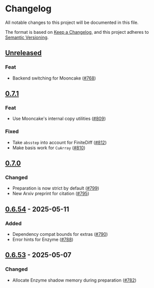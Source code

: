 # Changelog

All notable changes to this project will be documented in this file.

The format is based on [Keep a Changelog](https://keepachangelog.com/en/1.1.0/),
and this project adheres to [Semantic Versioning](https://semver.org/spec/v2.0.0.html).

## [Unreleased]

### Feat

- Backend switching for Mooncake ([#768])

## [0.7.1]

### Feat

- Use Mooncake's internal copy utilities ([#809])

### Fixed

- Take `absstep` into account for FiniteDiff ([#812])
- Make basis work for `CuArray` ([#810])

## [0.7.0]

### Changed

- Preparation is now strict by default ([#799])
- New Arxiv preprint for citation ([#795])

## [0.6.54] - 2025-05-11

### Added

- Dependency compat bounds for extras ([#790])
- Error hints for Enzyme ([#788])

## [0.6.53] - 2025-05-07

### Changed

- Allocate Enzyme shadow memory during preparation ([#782])

[unreleased]: https://github.com/JuliaDiff/DifferentiationInterface.jl/compare/DifferentiationInterface-v0.7.1...main
[0.7.1]: https://github.com/JuliaDiff/DifferentiationInterface.jl/compare/DifferentiationInterface-v0.7.0...DifferentiationInterface-v0.7.1
[0.7.0]: https://github.com/JuliaDiff/DifferentiationInterface.jl/compare/DifferentiationInterface-v0.6.54...DifferentiationInterface-v0.7.0
[0.6.54]: https://github.com/JuliaDiff/DifferentiationInterface.jl/compare/DifferentiationInterface-v0.6.53...DifferentiationInterface-v0.6.54
[0.6.53]: https://github.com/JuliaDiff/DifferentiationInterface.jl/compare/DifferentiationInterface-v0.6.52...DifferentiationInterface-v0.6.53

[#812]: https://github.com/JuliaDiff/DifferentiationInterface.jl/pull/812
[#810]: https://github.com/JuliaDiff/DifferentiationInterface.jl/pull/810
[#809]: https://github.com/JuliaDiff/DifferentiationInterface.jl/pull/809
[#799]: https://github.com/JuliaDiff/DifferentiationInterface.jl/pull/799
[#795]: https://github.com/JuliaDiff/DifferentiationInterface.jl/pull/795
[#790]: https://github.com/JuliaDiff/DifferentiationInterface.jl/pull/790
[#788]: https://github.com/JuliaDiff/DifferentiationInterface.jl/pull/788
[#782]: https://github.com/JuliaDiff/DifferentiationInterface.jl/pull/782
[#768]: https://github.com/JuliaDiff/DifferentiationInterface.jl/pull/768